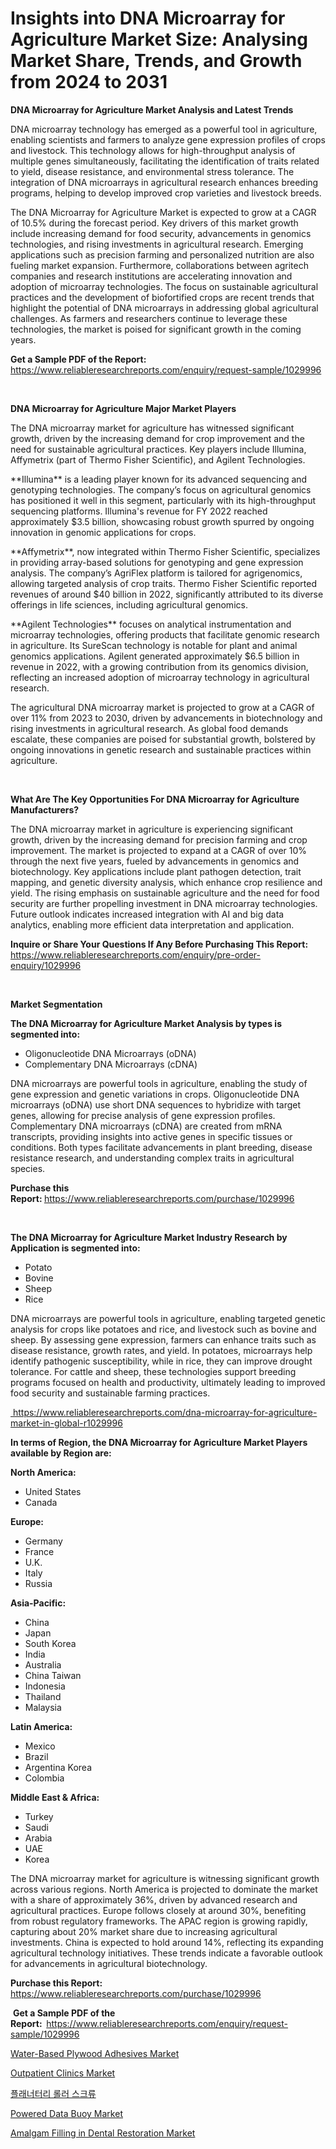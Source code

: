 <p><h1>Insights into DNA Microarray for Agriculture Market Size: Analysing Market Share, Trends, and Growth from 2024 to 2031</h1></p><p><strong>DNA Microarray for Agriculture Market Analysis and Latest Trends</strong></p>
<p><p>DNA microarray technology has emerged as a powerful tool in agriculture, enabling scientists and farmers to analyze gene expression profiles of crops and livestock. This technology allows for high-throughput analysis of multiple genes simultaneously, facilitating the identification of traits related to yield, disease resistance, and environmental stress tolerance. The integration of DNA microarrays in agricultural research enhances breeding programs, helping to develop improved crop varieties and livestock breeds.</p><p>The DNA Microarray for Agriculture Market is expected to grow at a CAGR of 10.5% during the forecast period. Key drivers of this market growth include increasing demand for food security, advancements in genomics technologies, and rising investments in agricultural research. Emerging applications such as precision farming and personalized nutrition are also fueling market expansion. Furthermore, collaborations between agritech companies and research institutions are accelerating innovation and adoption of microarray technologies. The focus on sustainable agricultural practices and the development of biofortified crops are recent trends that highlight the potential of DNA microarrays in addressing global agricultural challenges. As farmers and researchers continue to leverage these technologies, the market is poised for significant growth in the coming years.</p></p>
<p><strong>Get a Sample PDF of the Report:&nbsp;</strong> <a href="https://www.reliableresearchreports.com/enquiry/request-sample/1029996">https://www.reliableresearchreports.com/enquiry/request-sample/1029996</a></p>
<p>&nbsp;</p>
<p><strong>DNA Microarray for Agriculture Major Market Players</strong></p>
<p><p>The DNA microarray market for agriculture has witnessed significant growth, driven by the increasing demand for crop improvement and the need for sustainable agricultural practices. Key players include Illumina, Affymetrix (part of Thermo Fisher Scientific), and Agilent Technologies.</p><p>**Illumina** is a leading player known for its advanced sequencing and genotyping technologies. The company’s focus on agricultural genomics has positioned it well in this segment, particularly with its high-throughput sequencing platforms. Illumina's revenue for FY 2022 reached approximately $3.5 billion, showcasing robust growth spurred by ongoing innovation in genomic applications for crops.</p><p>**Affymetrix**, now integrated within Thermo Fisher Scientific, specializes in providing array-based solutions for genotyping and gene expression analysis. The company’s AgriFlex platform is tailored for agrigenomics, allowing targeted analysis of crop traits. Thermo Fisher Scientific reported revenues of around $40 billion in 2022, significantly attributed to its diverse offerings in life sciences, including agricultural genomics.</p><p>**Agilent Technologies** focuses on analytical instrumentation and microarray technologies, offering products that facilitate genomic research in agriculture. Its SureScan technology is notable for plant and animal genomics applications. Agilent generated approximately $6.5 billion in revenue in 2022, with a growing contribution from its genomics division, reflecting an increased adoption of microarray technology in agricultural research.</p><p>The agricultural DNA microarray market is projected to grow at a CAGR of over 11% from 2023 to 2030, driven by advancements in biotechnology and rising investments in agricultural research. As global food demands escalate, these companies are poised for substantial growth, bolstered by ongoing innovations in genetic research and sustainable practices within agriculture.</p></p>
<p>&nbsp;</p>
<p><strong>What Are The Key Opportunities For DNA Microarray for Agriculture Manufacturers?</strong></p>
<p><p>The DNA microarray market in agriculture is experiencing significant growth, driven by the increasing demand for precision farming and crop improvement. The market is projected to expand at a CAGR of over 10% through the next five years, fueled by advancements in genomics and biotechnology. Key applications include plant pathogen detection, trait mapping, and genetic diversity analysis, which enhance crop resilience and yield. The rising emphasis on sustainable agriculture and the need for food security are further propelling investment in DNA microarray technologies. Future outlook indicates increased integration with AI and big data analytics, enabling more efficient data interpretation and application.</p></p>
<p><strong>Inquire or Share Your Questions If Any Before Purchasing This Report:</strong> <a href="https://www.reliableresearchreports.com/enquiry/pre-order-enquiry/1029996">https://www.reliableresearchreports.com/enquiry/pre-order-enquiry/1029996</a></p>
<p>&nbsp;</p>
<p><strong>Market Segmentation</strong></p>
<p><strong>The DNA Microarray for Agriculture Market Analysis by types is segmented into:</strong></p>
<p><ul><li>Oligonucleotide DNA Microarrays (oDNA)</li><li>Complementary DNA Microarrays (cDNA)</li></ul></p>
<p><p>DNA microarrays are powerful tools in agriculture, enabling the study of gene expression and genetic variations in crops. Oligonucleotide DNA microarrays (oDNA) use short DNA sequences to hybridize with target genes, allowing for precise analysis of gene expression profiles. Complementary DNA microarrays (cDNA) are created from mRNA transcripts, providing insights into active genes in specific tissues or conditions. Both types facilitate advancements in plant breeding, disease resistance research, and understanding complex traits in agricultural species.</p></p>
<p><strong>Purchase this Report:&nbsp;</strong><a href="https://www.reliableresearchreports.com/purchase/1029996">https://www.reliableresearchreports.com/purchase/1029996</a></p>
<p>&nbsp;</p>
<p><strong>The DNA Microarray for Agriculture Market Industry Research by Application is segmented into:</strong></p>
<p><ul><li>Potato</li><li>Bovine</li><li>Sheep</li><li>Rice</li></ul></p>
<p><p>DNA microarrays are powerful tools in agriculture, enabling targeted genetic analysis for crops like potatoes and rice, and livestock such as bovine and sheep. By assessing gene expression, farmers can enhance traits such as disease resistance, growth rates, and yield. In potatoes, microarrays help identify pathogenic susceptibility, while in rice, they can improve drought tolerance. For cattle and sheep, these technologies support breeding programs focused on health and productivity, ultimately leading to improved food security and sustainable farming practices.</p></p>
<p><a href="https://www.reliableresearchreports.com/dna-microarray-for-agriculture-market-in-global-r1029996">&nbsp;https://www.reliableresearchreports.com/dna-microarray-for-agriculture-market-in-global-r1029996</a></p>
<p><strong>In terms of Region, the DNA Microarray for Agriculture Market Players available by Region are:</strong></p>
<p>
    <p> <strong> North America: </strong>
        <ul>
            <li>United States</li>
            <li>Canada</li>
        </ul>
        </p> 
    <p> <strong> Europe: </strong>
        <ul>
            <li>Germany</li>
            <li>France</li>
            <li>U.K.</li>
            <li>Italy</li>
            <li>Russia</li>
        </ul>
        </p> 
    <p> <strong> Asia-Pacific: </strong>
        <ul>
            <li>China</li>
            <li>Japan</li>
            <li>South Korea</li>
            <li>India</li>
            <li>Australia</li>
            <li>China Taiwan</li>
            <li>Indonesia</li>
            <li>Thailand</li>
            <li>Malaysia</li>
        </ul>
        </p> 
    <p> <strong> Latin America: </strong>
        <ul>
            <li>Mexico</li>
            <li>Brazil</li>
            <li>Argentina Korea</li>
            <li>Colombia</li>
        </ul>
        </p> 
    <p> <strong> Middle East & Africa: </strong>
        <ul>
            <li>Turkey</li>
            <li>Saudi</li>
            <li>Arabia</li>
            <li>UAE</li>
            <li>Korea</li>
        </ul>
    </p>
    </p>
<p><p>The DNA microarray market for agriculture is witnessing significant growth across various regions. North America is projected to dominate the market with a share of approximately 36%, driven by advanced research and agricultural practices. Europe follows closely at around 30%, benefiting from robust regulatory frameworks. The APAC region is growing rapidly, capturing about 20% market share due to increasing agricultural investments. China is expected to hold around 14%, reflecting its expanding agricultural technology initiatives. These trends indicate a favorable outlook for advancements in agricultural biotechnology.</p></p>
<p><strong>Purchase this Report: </strong><a href="https://www.reliableresearchreports.com/purchase/1029996">https://www.reliableresearchreports.com/purchase/1029996</a></p>
<p>&nbsp;<strong>Get a Sample PDF of the Report:&nbsp;&nbsp;</strong><a href="https://www.reliableresearchreports.com/enquiry/request-sample/1029996">https://www.reliableresearchreports.com/enquiry/request-sample/1029996</a></p>
<p><strong></strong></p>
<p><p><a href="https://issuu.com/reportprime-2/docs/water-based-plywood-adhesives-marke_c55d4e8a0f3ed2">Water-Based Plywood Adhesives Market</a></p><p><a href="https://www.linkedin.com/pulse/global-outpatient-clinics-market-sector-types-applications-n6umf?trackingId=O7QTkOWZTXSUzHdoho%2FZrg%3D%3D">Outpatient Clinics Market</a></p><p><a href="https://medium.com/@czbtzkwc9/%ED%96%89%EC%84%B1-%EB%A1%A4%EB%9F%AC-%EC%8A%A4%ED%81%AC%EB%A5%98-%EC%8B%9C%EC%9E%A5-%EA%B8%80%EB%A1%9C%EB%B2%8C-%EB%B0%8F-%EC%A7%80%EC%97%AD-%EB%B6%84%EC%84%9D-%EC%B5%9C%EC%A2%85-%EC%82%AC%EC%9A%A9%EC%9E%90-%EC%A0%9C%ED%92%88-%EB%B0%8F-%EC%A7%80%EC%97%AD%EC%97%90-%EC%B4%88%EC%A0%90-%EB%B6%84%EC%84%9D-%EB%B0%8F-%EC%98%88%EC%B8%A1-2024-2031-421509c31b87?postPublishedType=initial">플래너터리 롤러 스크류</a></p><p><a href="https://github.com/BryceTownsendr/Market-Research-Report-List-6/blob/main/powered-data-buoy-market.md">Powered Data Buoy Market</a></p><p><a href="https://medium.com/@vrahul.reportprime/amalgam-filling-in-dental-restoration-market-size-is-growing-at-cagr-of-14-1-aab335b10f99">Amalgam Filling in Dental Restoration Market</a></p></p>